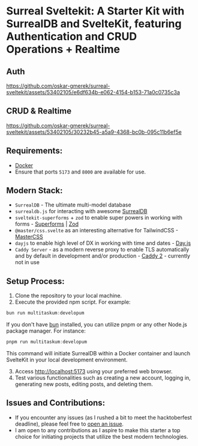 # Surreal Sveltekit: A Starter Kit with SurrealDB and SvelteKit, featuring Authentication and CRUD Operations + Realtime

## Auth

https://github.com/oskar-gmerek/surreal-sveltekit/assets/53402105/e6df634b-e062-4154-b153-71a0c0735c3a

## CRUD & Realtime

https://github.com/oskar-gmerek/surreal-sveltekit/assets/53402105/30232b45-a5a9-4368-bc0b-095c11b6ef5e

## Requirements:
- [Docker](https://www.docker.com/products/docker-desktop)
- Ensure that ports `5173` and `8000` are available for use.

## Modern Stack:
- `SurrealDB` - The ultimate multi-model database
- `surrealdb.js` for interacting with awesome [SurrealDB](https://surrealdb.com)
- `sveltekit-superforms` + `zod` to enable super powers in working with forms - [Superforms](https://superforms.rocks/) | [Zod](https://zod.dev/)
- `@master/css.svelte` as an interesting alternative for TailwindCSS - [MasterCSS](https://beta.css.master.co/docs/installation)
- `dayjs` to enable high level of DX in working with time and dates - [Day.js](https://day.js.org/)
- `Caddy Server` - as a modern reverse proxy to enable TLS automatically and by default in development and/or production - [Caddy 2](https://caddyserver.com/v2) - currently not in use


## Setup Process:

1. Clone the repository to your local machine.
2. Execute the provided npm script. For example:
```ts
bun run multitaskum:developum
```
If you don't have [bun](https://bun.sh) installed, you can utilize pnpm or any other Node.js package manager. For instance:
```ts
pnpm run multitaskum:developum
```
This command will initiate SurrealDB within a Docker container and launch SvelteKit in your local development environment.

3. Access [http://localhost:5173](http://localhost:5173) using your preferred web browser.
4. Test various functionalities such as creating a new account, logging in, generating new posts, editing posts, and deleting them.

## Issues and Contributions:

- If you encounter any issues (as I rushed a bit to meet the hacktoberfest deadline), please feel free to [open an issue](https://github.com/oskar-gmerek/surreal-sveltekit/issues).
- I am open to any contributions as I aspire to make this starter a top choice for initiating projects that utilize the best modern technologies.
